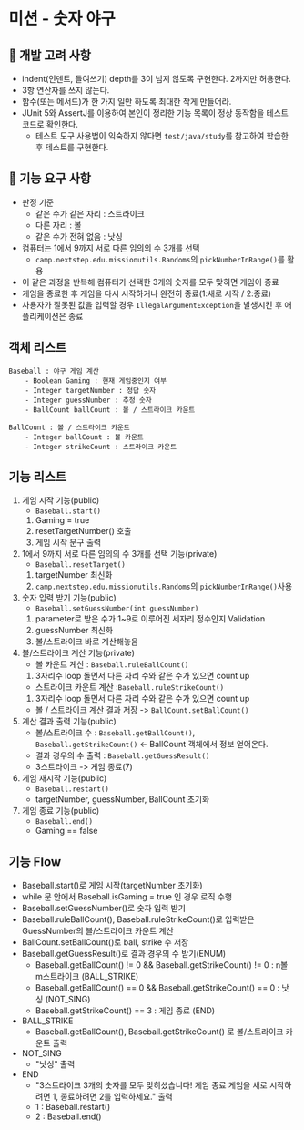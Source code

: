 # 미션 - 숫자 야구

## 🚨 개발 고려 사항
- indent(인덴트, 들여쓰기) depth를 3이 넘지 않도록 구현한다. 2까지만 허용한다.
- 3항 연산자를 쓰지 않는다.
- 함수(또는 메서드)가 한 가지 일만 하도록 최대한 작게 만들어라.
- JUnit 5와 AssertJ를 이용하여 본인이 정리한 기능 목록이 정상 동작함을 테스트 코드로 확인한다.
    - 테스트 도구 사용법이 익숙하지 않다면 `test/java/study`를 참고하여 학습한 후 테스트를 구현한다.
## 🚀 기능 요구 사항
- 판정 기준
    - 같은 수가 같은 자리 : 스트라이크
    - 다른 자리 : 볼
    - 같은 수가 전혀 없음 : 낫싱
- 컴퓨터는 1에서 9까지 서로 다른 임의의 수 3개를 선택
    - `camp.nextstep.edu.missionutils.Randoms`의 `pickNumberInRange()`를 활용
- 이 같은 과정을 반복해 컴퓨터가 선택한 3개의 숫자를 모두 맞히면 게임이 종료
- 게임을 종료한 후 게임을 다시 시작하거나 완전히 종료(1:새로 시작 / 2:종료)
- 사용자가 잘못된 값을 입력할 경우 `IllegalArgumentException`을 발생시킨 후 애플리케이션은 종료

## 객체 리스트
    Baseball : 야구 게임 계산
        - Boolean Gaming : 현재 게임중인지 여부
        - Integer targetNumber : 정답 숫자
        - Integer guessNumber : 추정 숫자
        - BallCount ballCount : 볼 / 스트라이크 카운트
    
    BallCount : 볼 / 스트라이크 카운트
        - Integer ballCount : 볼 카운트
        - Integer strikeCount : 스트라이크 카운트

## 기능 리스트
1. 게임 시작 기능(public)
    - `Baseball.start()`
    1. Gaming = true
    2. resetTargetNumber() 호출
    3. 게임 시작 문구 출력
2. 1에서 9까지 서로 다른 임의의 수 3개를 선택 기능(private)
    - `Baseball.resetTarget()`
    1. targetNumber 최신화
    2. `camp.nextstep.edu.missionutils.Randoms`의 `pickNumberInRange()`사용
3. 숫자 입력 받기 기능(public)
    - `Baseball.setGuessNumber(int guessNumber)`
    1. parameter로 받은 수가 1~9로 이루어진 세자리 정수인지 Validation
    2. guessNumber 최신화
    3. 볼/스트라이크 바로 계산해놓음
4. 볼/스트라이크 계산 기능(private)
    - 볼 카운트 계산 : `Baseball.ruleBallCount()`
    1. 3자리수 loop 돌면서 다른 자리 수와 같은 수가 있으면 count up
    - 스트라이크 카운트 계산 :`Baseball.ruleStrikeCount() `
    1. 3자리수 loop 돌면서 다른 자리 수와 같은 수가 있으면 count up
    - 볼 / 스트라이크 계산 결과 저장
      -> `BallCount.setBallCount()`
5. 계산 결과 출력 기능(public)
    - 볼/스트라이크 수 : `Baseball.getBallCount()`, `Baseball.getStrikeCount()` <- BallCount 객체에서 정보 얻어온다.
    - 결과 경우의 수 출력 : `Baseball.getGuessResult()`
    - 3스트라이크 -> 게임 종료(7)
6. 게임 재시작 기능(public)
    - `Baseball.restart()`
    - targetNumber, guessNumber, BallCount 초기화
7. 게임 종료 기능(public)
    - `Baseball.end()`
    - Gaming == false

## 기능 Flow
- Baseball.start()로 게임 시작(targetNumber 초기화)
- while 문 안에서 Baseball.isGaming = true 인 경우 로직 수행
- Baseball.setGuessNumber()로 숫자 입력 받기
- Baseball.ruleBallCount(), Baseball.ruleStrikeCount()로 입력받은 GuessNumber의 볼/스트라이크 카운트 계산
- BallCount.setBallCount()로 ball, strike 수 저장
- Baseball.getGuessResult()로 결과 경우의 수 받기(ENUM)
    - Baseball.getBallCount() != 0 && Baseball.getStrikeCount() != 0 : n볼 m스트라이크 (BALL_STRIKE)
    - Baseball.getBallCount() == 0 && Baseball.getStrikeCount() == 0 : 낫싱 (NOT_SING)
    - Baseball.getStrikeCount() == 3 : 게임 종료 (END)
- BALL_STRIKE
    - Baseball.getBallCount(), Baseball.getStrikeCount() 로 볼/스트라이크 카운트 출력
- NOT_SING
    - "낫싱" 출력
- END
    - "3스트라이크
      3개의 숫자를 모두 맞히셨습니다! 게임 종료
      게임을 새로 시작하려면 1, 종료하려면 2를 입력하세요." 출력
    - 1 : Baseball.restart()
    - 2 : Baseball.end()
  




   
